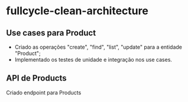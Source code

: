 # fullcycle-clean-architecture

## Use cases para Product
- Criado as operações "create", "find", "list", "update" para a entidade "Product";
- Implementado os testes de unidade e integração nos use cases.

## API de Products
Criado endpoint para Products